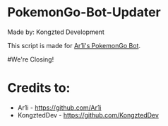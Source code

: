 # PokemonGo-Bot-Updater
Made by: Kongzted Development

This script is made for [Ar1i's PokemonGo Bot](https://github.com/Ar1i/PokemonGo-Bot).

#We're Closing!


# Credits to:
* Ar1i - https://github.com/Ar1i
* KongztedDev - https://github.com/KongztedDev
